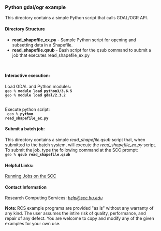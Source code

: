 <html>
<head>
    <link rel="stylesheet" href="/css/examples.css">
</head>
<body>

<h3>Python gdal/ogr example </h3>
This directory contains a simple Python script that calls GDAL/OGR API.

<h4>Directory Structure</h4>

<ul>
<li><b>read_shapefile_ex.py</b> - Sample Python script for opening and subsetting data in a Shapefile. </li>
<li><b>read_shapefile.qsub</b> - Bash script for the qsub command to submit a job that executes read_shapefile_ex.py</li>
</ul>


<br>
<h4>Interactive execution:</h4>
Load GDAL and Python modules:<br>
<code>geo % <b>module load python3/3.6.5</b></code><br>
<code>geo % <b>module load gdal/2.3.2</b></code><br>
<br>

Execute python script:<br>
<code> geo % <b>python read_shapefile_ex.py</b></code><br>

<h4>Submit a batch job:</h4>
This directory contains a simple <em>read_shapefile.qsub</em> script that, when submitted to the batch system, will execute the <em>read_shapefile_ex.py</em> script. To submit the job, type the following command at the SCC prompt:<br>
<code>geo % <b>qsub read_shapefile.qsub</b></code><br>

<h4>Helpful Links:</h4>
<a href="http://www.bu.edu/tech/support/research/system-usage/running-jobs/">Running Jobs on the SCC</a><br>


<h4>Contact Information</h4>

Research Computing Services: <em>help@scc.bu.edu</em>
<br><br>
<b>Note: </b>RCS example programs are provided "as is" without any warranty of any kind. The user assumes the intire risk of quality, performance, and repair of any defect. You are welcome to copy and modify any of the given examples for your own use. 

</body>
</html>
